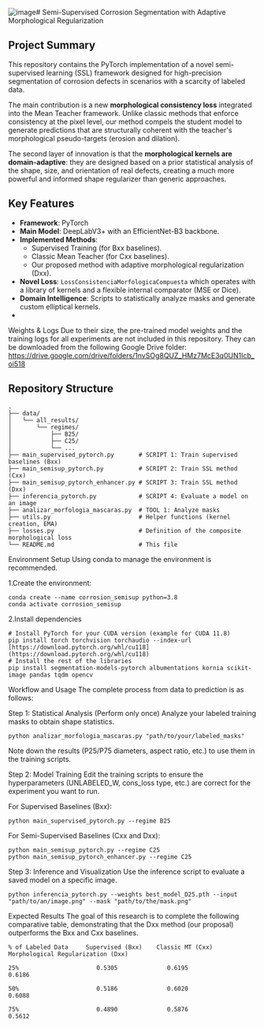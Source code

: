 ![image](https://github.com/user-attachments/assets/aae8d15a-d0ed-462b-b06a-57ad24c93340)# Semi-Supervised Corrosion Segmentation with Adaptive Morphological Regularization

## Project Summary

This repository contains the PyTorch implementation of a novel semi-supervised learning (SSL) framework designed for high-precision segmentation of corrosion defects in scenarios with a scarcity of labeled data.

The main contribution is a new **morphological consistency loss** integrated into the Mean Teacher framework. Unlike classic methods that enforce consistency at the pixel level, our method compels the student model to generate predictions that are structurally coherent with the teacher's morphological pseudo-targets (erosion and dilation).

The second layer of innovation is that the **morphological kernels are domain-adaptive**: they are designed based on a prior statistical analysis of the shape, size, and orientation of real defects, creating a much more powerful and informed shape regularizer than generic approaches.


## Key Features

* **Framework**: PyTorch
* **Main Model**: DeepLabV3+ with an EfficientNet-B3 backbone.
* **Implemented Methods**:
    * Supervised Training (for Bxx baselines).
    * Classic Mean Teacher (for Cxx baselines).
    * Our proposed method with adaptive morphological regularization (Dxx).
* **Novel Loss**: `LossConsistenciaMorfologicaCompuesta` which operates with a library of kernels and a flexible internal comparator (MSE or Dice).
* **Domain Intelligence**: Scripts to statistically analyze masks and generate custom elliptical kernels.
* 
Weights & Logs
Due to their size, the pre-trained model weights and the training logs for all experiments are not included in this repository. They can be downloaded from the following Google Drive folder:
https://drive.google.com/drive/folders/1nvSOg8QUZ_HMz7McE3q0UN1Icb_oi518

## Repository Structure

```text
.
├── data/                     
│   └── all_results/
│       └── regimes/
│           ├── B25/
│           ├── C25/
│           └── ...
├── main_supervised_pytorch.py       # SCRIPT 1: Train supervised baselines (Bxx)
├── main_semisup_pytorch.py          # SCRIPT 2: Train SSL method (Cxx) 
├── main_semisup_pytorch_enhancer.py # SCRIPT 3: Train SSL method (Dxx)
├── inferencia_pytorch.py            # SCRIPT 4: Evaluate a model on an image
├── analizar_morfologia_mascaras.py  # TOOL 1: Analyze masks
├── utils.py                         # Helper functions (kernel creation, EMA)
├── losses.py                        # Definition of the composite morphological loss
└── README.md                        # This file
```
Environment Setup
Using conda to manage the environment is recommended.

1.Create the environment:

```text
conda create --name corrosion_semisup python=3.8
conda activate corrosion_semisup
```
2.Install dependencies
```text
# Install PyTorch for your CUDA version (example for CUDA 11.8)
pip install torch torchvision torchaudio --index-url [https://download.pytorch.org/whl/cu118](https://download.pytorch.org/whl/cu118)
# Install the rest of the libraries
pip install segmentation-models-pytorch albumentations kornia scikit-image pandas tqdm opencv
```
Workflow and Usage
The complete process from data to prediction is as follows:

Step 1: Statistical Analysis (Perform only once)
Analyze your labeled training masks to obtain shape statistics.
```text
python analizar_morfologia_mascaras.py "path/to/your/labeled_masks"
```
Note down the results (P25/P75 diameters, aspect ratio, etc.) to use them in the training scripts.

Step 2: Model Training
Edit the training scripts to ensure the hyperparameters (UNLABELED_W, cons_loss type, etc.) are correct for the experiment you want to run.

For Supervised Baselines (Bxx):
```text
python main_supervised_pytorch.py --regime B25
```
For Semi-Supervised Baselines (Cxx and Dxx):
```text
python main_semisup_pytorch.py --regime C25
python main_semisup_pytorch_enhancer.py --regime C25
```
Step 3: Inference and Visualization
Use the inference script to evaluate a saved model on a specific image.
```text
python inferencia_pytorch.py --weights best_model_D25.pth --input "path/to/an/image.png" --mask "path/to/the/mask.png"
```
Expected Results
The goal of this research is to complete the following comparative table, demonstrating that the Dxx method (our proposal) outperforms the Bxx and Cxx baselines.
```text
% of Labeled Data     Supervised (Bxx)    Classic MT (Cxx)    Morphological Regularization (Dxx)

25%                      0.5305              0.6195                     0.6186

50%                      0.5186              0.6020                     0.6088

75%                      0.4890              0.5876                     0.5612
```

